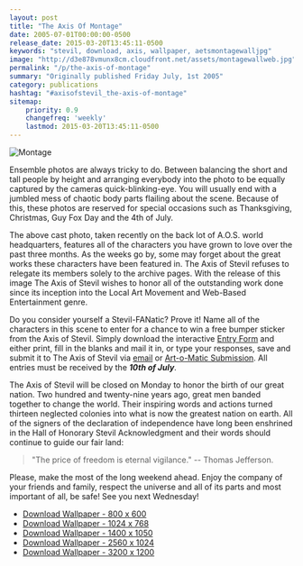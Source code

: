 ```yaml
---
layout: post
title: "The Axis Of Montage"
date: 2005-07-01T00:00:00-0500
release_date: 2015-03-20T13:45:11-0500
keywords: "stevil, download, axis, wallpaper, aetsmontagewalljpg"
image: "http://d3e878vmunx8cm.cloudfront.net/assets/montagewallweb.jpg"
permalink: "/p/the-axis-of-montage"
summary: "Originally published Friday July, 1st 2005"
category: publications
hashtag: "#axisofstevil_the-axis-of-montage"
sitemap:
    priority: 0.9
    changefreq: 'weekly'
    lastmod: 2015-03-20T13:45:11-0500
---
```


[id_1]: http://d3e878vmunx8cm.cloudfront.net/assets/montagewallweb.jpg "Montage"
![Montage][id_1]

Ensemble photos are always tricky to do. Between balancing the short and tall people by height and arranging everybody into the photo to be equally captured by the cameras quick-blinking-eye. You will usually end with a jumbled mess of chaotic body parts flailing about the scene. Because of this, these photos are reserved for special occasions such as Thanksgiving, Christmas, Guy Fox Day and the 4th of July.

The above cast photo, taken recently on the back lot of A.O.S. world headquarters, features all of the characters you have grown to love over the past three months. As the weeks go by, some may forget about the great works these characters have been featured in. The Axis of Stevil refuses to relegate its members solely to the archive pages. With the release of this image The Axis of Stevil wishes to honor all of the outstanding work done since its inception into the Local Art Movement and Web-Based Entertainment genre.

Do you consider yourself a Stevil-FANatic? Prove it! Name all of the characters in this scene to enter for a chance to win a free bumper sticker from the Axis of Stevil. Simply download the interactive [Entry Form](http://d3e878vmunx8cm.cloudfront.net/assets/entryform.pdf "Entry Form") and either print, fill in the blanks and mail it in, or type your responses, save and submit it to The Axis of Stevil via [email](/contact "email") or [Art-o-Matic Submission](/ "Art-o-Matic Submission"). All entries must be received by the ***10th of July***.

The Axis of Stevil will be closed on Monday to honor the birth of our great nation. Two hundred and twenty-nine years ago, great men banded together to change the world. Their inspiring words and actions turned thirteen neglected colonies into what is now the greatest nation on earth. All of the signers of the declaration of independence have long been enshrined in the Hall of Honorary Stevil Acknowledgment and their words should continue to guide our fair land:

> "The price of freedom is eternal vigilance."
> -- Thomas Jefferson.

Please, make the most of the long weekend ahead. Enjoy the company of your friends and family, respect the universe and all of its parts and most important of all, be safe! See you next Wednesday!

- [Download Wallpaper - 800 x 600](http://d3e878vmunx8cm.cloudfront.net/assets/montagewall800600.jpg)
- [Download Wallpaper - 1024 x 768](http://d3e878vmunx8cm.cloudfront.net/assets/montagewall1024768.jpg)
- [Download Wallpaper - 1400 x 1050](http://d3e878vmunx8cm.cloudfront.net/assets/montagewall14001050.jpg)
- [Download Wallpaper - 2560 x 1024](http://d3e878vmunx8cm.cloudfront.net/assets/montagewall25601024.jpg)
- [Download Wallpaper - 3200 x 1200](http://d3e878vmunx8cm.cloudfront.net/assets/montagewall32001200.jpg)
